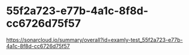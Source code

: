 # 55f2a723-e77b-4a1c-8f8d-cc6726d75f57
https://sonarcloud.io/summary/overall?id=examly-test_55f2a723-e77b-4a1c-8f8d-cc6726d75f57
